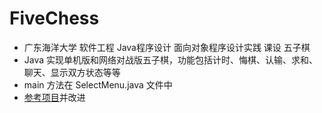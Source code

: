 # FiveChess



- 广东海洋大学 软件工程 Java程序设计 面向对象程序设计实践 课设 五子棋
- Java 实现单机版和网络对战版五子棋，功能包括计时、悔棋、认输、求和、聊天、显示双方状态等等
- main 方法在 SelectMenu.java 文件中
- [参考项目](https://github.com/kingdomrushing/FiveChess)并改进
